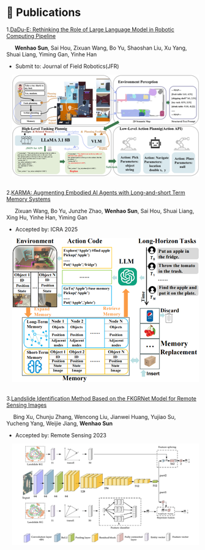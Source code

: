 # 📝 Publications

1.[DaDu-E: Rethinking the Role of Large Language Model in Robotic Computing Pipeline](https://rlc-lab.github.io/dadu-e/)

    **Wenhao Sun**, Sai Hou, Zixuan Wang, Bo Yu, Shaoshan Liu, Xu Yang, Shuai Liang, Yiming Gan, Yinhe Han
    
* Submit to: Journal of Field Robotics(JFR)


<div style="margin-left: 3%;"><img src="/images/dadu.png" style="width: 750px; height: auto;"></div>

<br>

2.[KARMA: Augmenting Embodied AI Agents with Long-and-short Term Memory Systems](https://arxiv.org/abs/2409.14908)

    Zixuan Wang, Bo Yu, Junzhe Zhao, **Wenhao Sun**, Sai Hou, Shuai Liang, Xing Hu, Yinhe Han, Yiming Gan
* Accepted by: ICRA 2025

<div style="margin-left: 3%;"><img src="/images/karma.png" style="width: 750px; height: auto;"></div>

<br>

3.[Landslide Identification Method Based on the FKGRNet Model for Remote Sensing Images](https://www.mdpi.com/2072-4292/15/13/3407)

   Bing Xu, Chunju Zhang, Wencong Liu, Jianwei Huang, Yujiao Su, Yucheng Yang, Weijie Jiang, **Wenhao Sun**

* Accepted by: Remote Sensing 2023
<div style="margin-left: 3%;"><img src="/images/fkgrnet.png" style="width: 750px; height: auto;"></div>
